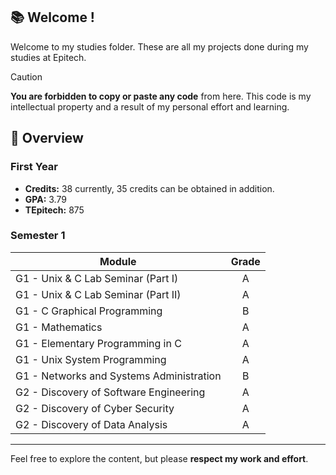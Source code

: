 ## 📚 Welcome !
Welcome to my studies folder. These are all my projects done during my studies at Epitech.

> [!CAUTION]
> **You are forbidden to copy or paste any code** from here. This code is my intellectual property and a result of my personal effort and learning.

## 📌 Overview

### First Year  
- **Credits:** 38 currently, 35 credits can be obtained in addition.  
- **GPA:** 3.79
- **TEpitech:** 875

### Semester 1  

| **Module**                               | **Grade** |
|------------------------------------------|:---------:|
| G1 - Unix & C Lab Seminar (Part I)       |     A     |
| G1 - Unix & C Lab Seminar (Part II)      |     A     |
| G1 - C Graphical Programming             |     B     |
| G1 - Mathematics                         |     A     |
| G1 - Elementary Programming in C         |     A     |
| G1 - Unix System Programming             |     A     |
| G1 - Networks and Systems Administration |     B     |
| G2 - Discovery of Software Engineering   |     A     |
| G2 - Discovery of Cyber Security         |     A     |
| G2 - Discovery of Data Analysis          |     A     |

---

Feel free to explore the content, but please **respect my work and effort**.
